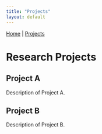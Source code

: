 ```yaml
---
title: "Projects"
layout: default
---
```


[Home](./) | [Projects](./projects)

# Research Projects
## Project A
Description of Project A.

## Project B
Description of Project B.
